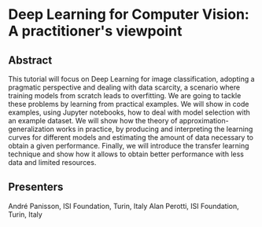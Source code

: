 # Deep Learning for Computer Vision: A practitioner's viewpoint

## Abstract
This tutorial will focus on Deep Learning for image classification, adopting a pragmatic perspective and dealing with data scarcity, a scenario where training models from scratch leads to overfitting. We are going to tackle these problems by learning from practical examples. We will show in code examples, using Jupyter notebooks, how to deal with model selection with an example dataset. We will show how the theory of approximation-generalization works in practice, by producing and interpreting the learning curves for different models and estimating the amount of data necessary to obtain a given performance. Finally, we will introduce the transfer learning technique and show how it allows to obtain better performance with less data and limited resources.

## Presenters
André Panisson, ISI Foundation, Turin, Italy
Alan Perotti, ISI Foundation, Turin, Italy
